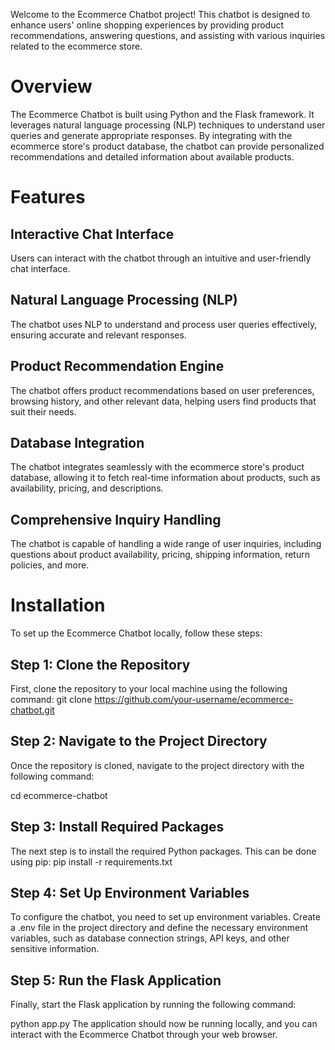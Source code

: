 Welcome to the Ecommerce Chatbot project! This chatbot is designed to enhance users' online shopping experiences by providing product recommendations, answering questions, and assisting with various inquiries related to the ecommerce store.

# Overview
The Ecommerce Chatbot is built using Python and the Flask framework. It leverages natural language processing (NLP) techniques to understand user queries and generate appropriate responses. By integrating with the ecommerce store's product database, the chatbot can provide personalized recommendations and detailed information about available products.

# Features
## Interactive Chat Interface
Users can interact with the chatbot through an intuitive and user-friendly chat interface.

## Natural Language Processing (NLP)
The chatbot uses NLP to understand and process user queries effectively, ensuring accurate and relevant responses.

## Product Recommendation Engine
The chatbot offers product recommendations based on user preferences, browsing history, and other relevant data, helping users find products that suit their needs.

## Database Integration
The chatbot integrates seamlessly with the ecommerce store's product database, allowing it to fetch real-time information about products, such as availability, pricing, and descriptions.

## Comprehensive Inquiry Handling
The chatbot is capable of handling a wide range of user inquiries, including questions about product availability, pricing, shipping information, return policies, and more.

# Installation
To set up the Ecommerce Chatbot locally, follow these steps:

## Step 1: Clone the Repository
First, clone the repository to your local machine using the following command:
git clone https://github.com/your-username/ecommerce-chatbot.git

## Step 2: Navigate to the Project Directory
Once the repository is cloned, navigate to the project directory with the following command:

cd ecommerce-chatbot

## Step 3: Install Required Packages
The next step is to install the required Python packages. This can be done using pip:
pip install -r requirements.txt

## Step 4: Set Up Environment Variables
To configure the chatbot, you need to set up environment variables. Create a .env file in the project directory and define the necessary environment variables, such as database connection strings, API keys, and other sensitive information.

## Step 5: Run the Flask Application
Finally, start the Flask application by running the following command:

python app.py
The application should now be running locally, and you can interact with the Ecommerce Chatbot through your web browser.